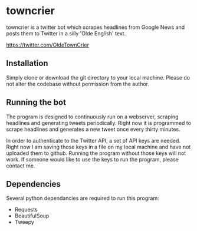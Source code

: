 # towncrier

towncrier is a twitter bot which scrapes headlines from Google News and posts them to Twitter in a silly 'Olde English' text.

https://twitter.com/OldeTownCrier

## Installation
Simply clone or download the git directory to your local machine.  Please do not alter the codebase without permission from the author.

## Running the bot
The program is designed to continuously run on a webserver, scraping headlines and generating tweets periodically.  Right now it is
programmed to scrape headlines and generates a new tweet once every thirty minutes.

In order to authenticate to the Twitter API, a set of API keys are needed.  Right now I am saving those keys in a file on my local machine
and have not uploaded them to github.  Running the program without those keys will not work.  If someone would like to
use the keys to run the program, please contact me.

## Dependencies
Several python dependancies are required to run this program:
  - Requests
  - BeautifulSoup
  - Tweepy
